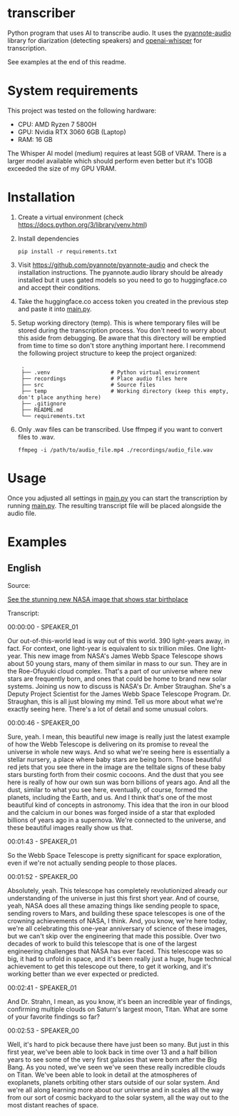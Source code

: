 # transcriber
Python program that uses AI to transcribe audio.
It uses the [pyannote-audio](https://github.com/pyannote/pyannote-audio) library for diarization (detecting speakers) and [openai-whisper](https://github.com/openai/whisper) for transcription.

See examples at the end of this readme.

# System requirements
This project was tested on the following hardware:
- CPU: AMD Ryzen 7 5800H
- GPU: Nvidia RTX 3060 6GB (Laptop)
- RAM: 16 GB

The Whisper AI model (medium) requires at least 5GB of VRAM. There is a larger model available which should perform even better but it's 10GB exceeded the size of my GPU VRAM.

# Installation
1. Create a virtual environment (check https://docs.python.org/3/library/venv.html)
1. Install dependencies
    ```
    pip install -r requirements.txt
    ```
3. Visit https://github.com/pyannote/pyannote-audio and check the installation instructions. The pyannote.audio library should be already installed but it uses gated models so you need to go to huggingface.co and accept their conditions.
4. Take the huggingface.co access token you created in the previous step and paste it into [main.py](src/main.py).
5. Setup working directory (temp). This is where temporary files will be stored during the transcription process. You don't need to worry about this aside from debugging. Be aware that this directory will be emptied from time to time so don't store anything important here. I recommend the following project structure to keep the project organized:

        .
        ├── .venv                   # Python virtual environment
        ├── recordings              # Place audio files here
        ├── src                     # Source files
        ├── temp                    # Working directory (keep this empty, don't place anything here)    
        ├── .gitignore              
        ├── README.md
        └── requirements.txt
6. Only .wav files can be transcribed. Use ffmpeg if you want to convert files to .wav.
    ```
    ffmpeg -i /path/to/audio_file.mp4 ./recordings/audio_file.wav
    ```

# Usage
Once you adjusted all settings in [main.py](src/main.py) you can start the transcription by running [main.py](src/main.py). The resulting transcript file will be placed alongside the audio file.


# Examples
## English
Source:

[See the stunning new NASA image that shows star birthplace](https://youtu.be/T66bBQblJZA?si=N0Fxr_dgXwct_h6-)

Transcript:

00:00:00 - SPEAKER_01

Our out-of-this-world lead is way out of this world. 390 light-years away, in fact. For context, one light-year is equivalent to six trillion miles. One light-year. This new image from NASA's James Webb Space Telescope shows about 50 young stars, many of them similar in mass to our sun. They are in the Roe-Ofuyuki cloud complex. That's a part of our universe where new stars are frequently born, and ones that could be home to brand new solar systems. Joining us now to discuss is NASA's Dr. Amber Straughan. She's a Deputy Project Scientist for the James Webb Space Telescope Program. Dr. Straughan, this is all just blowing my mind. Tell us more about what we're exactly seeing here. There's a lot of detail and some unusual colors.

00:00:46 - SPEAKER_00

Sure, yeah. I mean, this beautiful new image is really just the latest example of how the Webb Telescope is delivering on its promise to reveal the universe in whole new ways. And so what we're seeing here is essentially a stellar nursery, a place where baby stars are being born. Those beautiful red jets that you see there in the image are the telltale signs of these baby stars bursting forth from their cosmic cocoons. And the dust that you see here is really of how our own sun was born billions of years ago. And all the dust, similar to what you see here, eventually, of course, formed the planets, including the Earth, and us. And I think that's one of the most beautiful kind of concepts in astronomy. This idea that the iron in our blood and the calcium in our bones was forged inside of a star that exploded billions of years ago in a supernova. We're connected to the universe, and these beautiful images really show us that.

00:01:43 - SPEAKER_01

So the Webb Space Telescope is pretty significant for space exploration, even if we're not actually sending people to those places.

00:01:52 - SPEAKER_00

Absolutely, yeah. This telescope has completely revolutionized already our understanding of the universe in just this first short year. And of course, yeah, NASA does all these amazing things like sending people to space, sending rovers to Mars, and building these space telescopes is one of the crowning achievements of NASA, I think. And, you know, we're here today, we're all celebrating this one-year anniversary of science of these images, but we can't skip over the engineering that made this possible. Over two decades of work to build this telescope that is one of the largest engineering challenges that NASA has ever faced. This telescope was so big, it had to unfold in space, and it's been really just a huge, huge technical achievement to get this telescope out there, to get it working, and it's working better than we ever expected or predicted.

00:02:41 - SPEAKER_01

And Dr. Strahn, I mean, as you know, it's been an incredible year of findings, confirming multiple clouds on Saturn's largest moon, Titan. What are some of your favorite findings so far?

00:02:53 - SPEAKER_00

Well, it's hard to pick because there have just been so many. But just in this first year, we've been able to look back in time over 13 and a half billion years to see some of the very first galaxies that were born after the Big Bang. As you noted, we've seen we've seen these really incredible clouds on Titan. We've been able to look in detail at the atmospheres of exoplanets, planets orbiting other stars outside of our solar system. And we're all along learning more about our universe and in scales all the way from our sort of cosmic backyard to the solar system, all the way out to the most distant reaches of space.

